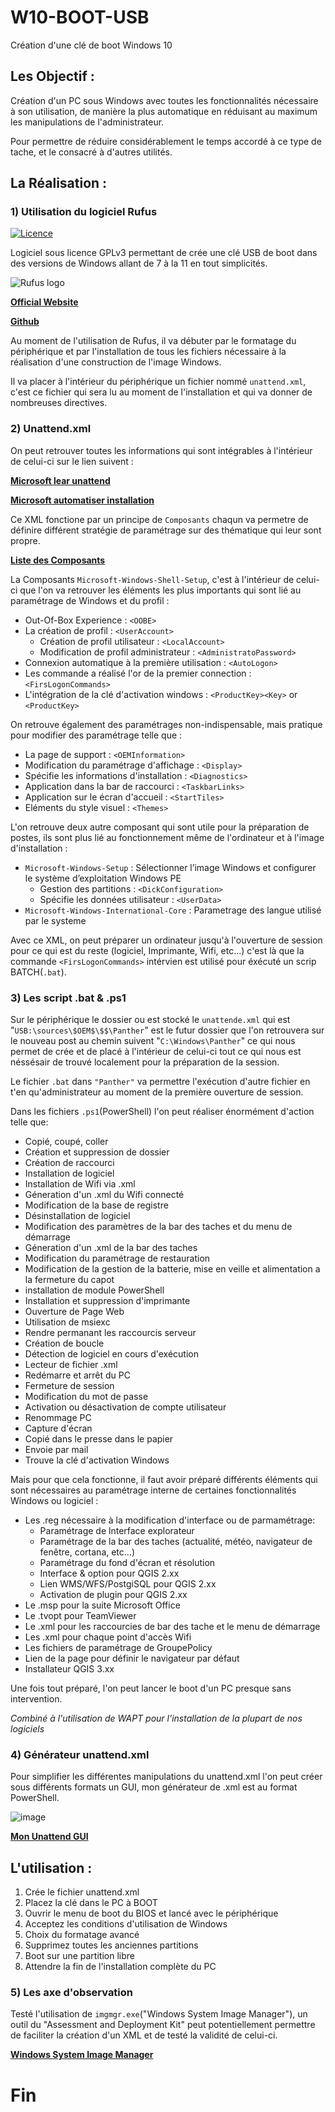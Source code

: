 # W10-BOOT-USB
Création d'une clé de boot Windows 10

## Les Objectif :

Création d'un PC sous Windows avec toutes les fonctionnalités nécessaire à son utilisation, de manière la plus automatique en réduisant au maximum les manipulations de l'administrateur.

Pour permettre de réduire considérablement le temps accordé à ce type de tache, et le consacré à d'autres utilités.

## La Réalisation : 

### 1) Utilisation du logiciel Rufus
[![Licence](https://img.shields.io/badge/license-GPLv3-blue.svg?style=flat-square&label=License)](https://www.gnu.org/licenses/gpl-3.0.en.html)

Logiciel sous licence GPLv3 permettant de crée une clé USB de boot dans des versions de Windows allant de 7 à la 11 en tout simplicités.

 ![Rufus logo](https://raw.githubusercontent.com/pbatard/rufus/master/res/icons/rufus-128.png)
 
[__Official Website__](https://rufus.ie)

[__Github__](https://github.com/pbatard/rufus)

Au moment de l'utilisation de Rufus, il va débuter par le formatage du périphérique et par l'installation de tous les fichiers nécessaire à la réalisation d'une construction de l'image Windows.

Il va placer à l'intérieur du périphérique un fichier nommé ``unattend.xml``, c'est ce fichier qui sera lu au moment de l'installation et qui va donner de nombreuses directives.
 
### 2) Unattend.xml
On peut retrouver toutes les informations qui sont intégrables à l'intérieur de celui-ci sur le lien suivent :

[__Microsoft lear unattend__](https://learn.microsoft.com/fr-fr/windows-hardware/customize/desktop/unattend/microsoft-windows-shell-setup)

[__Microsoft automatiser installation__](https://learn.microsoft.com/fr-fr/windows-hardware/manufacture/desktop/automate-windows-setup?view=windows-11)

Ce XML fonctione par un principe de ``Composants`` chaqun va permetre de définire différent stratégie de paramétrage sur des thématique qui leur sont propre.

[__Liste des Composants__](https://learn.microsoft.com/fr-fr/windows-hardware/customize/desktop/unattend/components-b-unattend)

La Composants ``Microsoft-Windows-Shell-Setup``, c'est à l'intérieur de celui-ci que l'on va retrouver les éléments les plus importants qui sont lié au paramétrage de Windows et du profil :
- Out-Of-Box Experience : ``<OOBE>``
- La création de profil : ``<UserAccount>``
  - Création de profil utilisateur : ``<LocalAccount>``
  - Modification de profil administrateur : ``<AdministratoPassword>``
- Connexion automatique à la première utilisation : ``<AutoLogon>``
- Les commande a réalisé l'or de la premier connection : ``<FirsLogonCommands>``
- L'intégration de la clé d'activation windows : ``<ProductKey><Key>`` or ``<ProductKey>``
  
On retrouve également des paramétrages non-indispensable, mais pratique pour modifier des paramétrage telle que :
- La page de support : ``<OEMInformation>``
- Modification du paramétrage d'affichage : ``<Display>``
- Spécifie les informations d'installation : ``<Diagnostics>``
- Application dans la bar de raccourci : ``<TaskbarLinks>``
- Application sur le écran d'accueil : ``<StartTiles>``
- Eléments du style visuel : ``<Themes>``

L'on retrouve deux autre composant qui sont utile pour la préparation de postes, ils sont plus lié au fonctionnement même de l'ordinateur et à l'image d'installation :
- ``Microsoft-Windows-Setup`` : Sélectionner l’image Windows et configurer le système d’exploitation Windows PE
  - Gestion des partitions : ``<DickConfiguration>``
  - Spécifie les données utilisateur : ``<UserData>``
- ``Microsoft-Windows-International-Core`` : Parametrage des langue utilisé par le systeme

Avec ce XML, on peut préparer un ordinateur jusqu'à l'ouverture de session pour ce qui est du reste (logiciel, Imprimante, Wifi, etc...) c'est là que la commande ``<FirsLogonCommands>`` intérvien est utilisé pour éxécuté un scrip BATCH(``.bat``).

### 3) Les script .bat & .ps1
Sur le périphérique le dossier ou est stocké le ``unattende.xml`` qui est "``USB:\sources\$OEM$\$$\Panther``" est le futur dossier que l'on retrouvera sur le nouveau post au chemin suivent "``C:\Windows\Panther``" ce qui nous permet de crée et de placé à l'intérieur de celui-ci tout ce qui nous est néssésair de trouvé localement pour la préparation de la session.

Le fichier ``.bat`` dans ``"Panther"`` va permettre l'exécution d'autre fichier en t'en qu'administrateur au moment de la première ouverture de session.

Dans les fichiers ``.ps1``(PowerShell) l'on peut réaliser énormément d'action telle que:

- Copié, coupé, coller
- Création et suppression de dossier
- Création de raccourci
- Installation de logiciel
- Installation de Wifi via .xml
- Géneration d'un .xml du Wifi connecté
- Modification de la base de registre
- Désinstallation de logiciel
- Modification des paramètres de la bar des taches et du menu de démarrage
- Géneration d'un .xml de la bar des taches
- Modification du paramétrage de restauration
- Modification de la gestion de la batterie, mise en veille et alimentation a la fermeture du capot
- installation de module PowerShell
- Installation et suppression d'imprimante
- Ouverture de Page Web
- Utilisation de msiexc
- Rendre permanant les raccourcis serveur
- Création de boucle
- Détection de logiciel en cours d'exécution
- Lecteur de fichier .xml
- Redémarre et arrêt du PC
- Fermeture de session
- Modification du mot de passe
- Activation ou désactivation de compte utilisateur
- Renommage PC
- Capture d'écran
- Copié dans le presse dans le papier
- Envoie par mail
- Trouve la clé d'activation Windows

Mais pour que cela fonctionne, il faut avoir préparé différents éléments qui sont nécessaires au paramétrage interne de certaines fonctionnalités Windows ou logiciel :

- Les .reg nécessaire à la modification d'interface ou de parmamétrage:
  - Paramétrage de lnterface explorateur
  - Paramétrage de la bar des taches (actualité, météo, navigateur de fenêtre, cortana, etc...)
  - Paramétrage du fond d'écran et résolution
  - Interface & option pour QGIS 2.xx
  - Lien WMS/WFS/PostgiSQL pour QGIS 2.xx
  - Activation de plugin pour QGIS 2.xx
- Le .msp pour la suite Microsoft Office
- Le .tvopt pour TeamViewer
- Le .xml pour les raccourcies de bar des tache et le menu de démarrage
- Les .xml pour chaque point d'accès Wifi
- Les fichiers de paramétrage de GroupePolicy
- Lien de la page pour définir le navigateur par défaut
- Installateur QGIS 3.xx

Une fois tout préparé, l'on peut lancer le boot d'un PC presque sans intervention.

<i> *Combiné à l'utilisation de WAPT pour l'installation de la plupart de nos logiciels* </i>

### 4) Générateur unattend.xml
Pour simplifier les différentes manipulations du unattend.xml l'on peut créer sous différents formats un GUI, mon générateur de .xml est au format PowerShell.

![image](https://user-images.githubusercontent.com/120559974/220123026-aa2b7ddb-e11b-4172-b84e-c16752ad7bbc.png)

[__Mon Unattend GUI__](https://github.com/tlaveille-CENRA/W10-BOOT-USB/tree/main/Panther/InstalCustome/Unattend)

## L'utilisation :

 1) Crée le fichier unattend.xml
 2) Placez la clé dans le PC à BOOT
 3) Ouvrir le menu de boot du BIOS et lancé avec le périphérique
 4) Acceptez les conditions d'utilisation de Windows
 5) Choix du formatage avancé
 6) Supprimez toutes les anciennes partitions
 7) Boot sur une partition libre
 8) Attendre la fin de l'installation complète du PC

### 5) Les axe d'observation

Testé l'utilisation de ``imgmgr.exe``("Windows System Image Manager"), un outil du "Assessment and Deployment Kit" peut potentiellement permettre de faciliter 
la création d'un XML et de testé la validité de celui-ci.

[__Windows System Image Manager__](https://learn.microsoft.com/fr-fr/windows-hardware/customize/desktop/wsim/windows-system-image-manager-technical-reference)

# Fin
